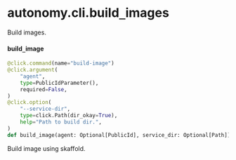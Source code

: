 <a id="autonomy.cli.build_images"></a>

# autonomy.cli.build`_`images

Build images.

<a id="autonomy.cli.build_images.build_image"></a>

#### build`_`image

```python
@click.command(name="build-image")
@click.argument(
    "agent",
    type=PublicIdParameter(),
    required=False,
)
@click.option(
    "--service-dir",
    type=click.Path(dir_okay=True),
    help="Path to build dir.",
)
def build_image(agent: Optional[PublicId], service_dir: Optional[Path]) -> None
```

Build image using skaffold.

